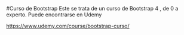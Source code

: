 ﻿#Curso de Bootstrap
Este se trata de un curso de Bootstrap 4 , de 0 a experto. Puede encontrarse en Udemy

https://www.udemy.com/course/bootstrap-curso/

